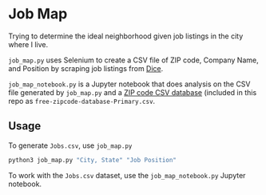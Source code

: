 # Job Map

Trying to determine the ideal neighborhood given job listings in the city where I live.

`job_map.py` uses Selenium to create a CSV file of ZIP code, Company Name, and Position by scraping job listings from [Dice](http://www.dice.com/).

`job_map_notebook.py` is a Jupyter notebook that does analysis on the CSV file generated by `job_map.py` and a [ZIP code CSV database](http://federalgovernmentzipcodes.us/free-zipcode-database-Primary.csv) (included in this repo as `free-zipcode-database-Primary.csv`.

## Usage

To generate `Jobs.csv`, use `job_map.py`
```sh
python3 job_map.py "City, State" "Job Position"
```

To work with the `Jobs.csv` dataset, use the `job_map_notebook.py` Jupyter notebook.